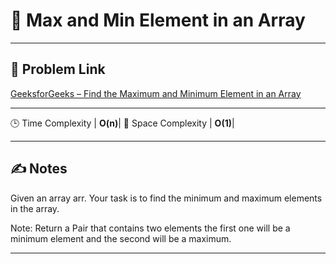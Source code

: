 # 🔢 Max and Min Element in an Array



---

## 🔗 Problem Link

[GeeksforGeeks – Find the Maximum and Minimum Element in an Array](https://www.geeksforgeeks.org/problems/find-minimum-and-maximum-element-in-an-array4428/1)

---


🕒 Time Complexity  | **O(n)**|
🧠 Space Complexity | **O(1)**|

---

## ✍️ Notes

Given an array arr. Your task is to find the minimum and maximum elements in the array.

Note: Return a Pair that contains two elements the first one will be a minimum element and the second will be a maximum.

---
